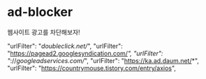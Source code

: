 # ad-blocker
웹사이트 광고를 차단해보자!

"urlFilter": "*doubleclick.net/*",
"urlFilter": "https://pagead2.googlesyndication.com/*",
"urlFilter": "*://*googleadservices.com/*",
"urlFilter": "https://ka.ad.daum.net/*",
"urlFilter": "https://countrymouse.tistory.com/entry/axios",